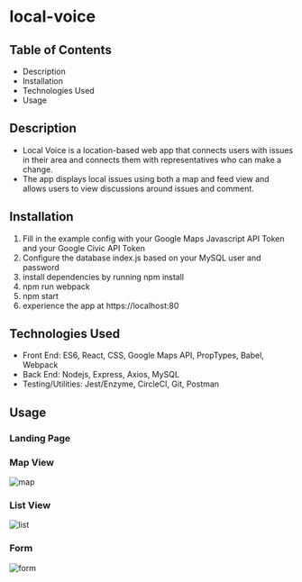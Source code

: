 # local-voice

## Table of Contents
- Description
- Installation
- Technologies Used
- Usage

## Description
- Local Voice is a location-based web app that connects users with issues in their area and connects them with representatives who can make a change.
- The app displays local issues using both a map and feed view and allows users to view discussions around issues and comment.

## Installation
1. Fill in the example config with your Google Maps Javascript API Token and your Google Civic API Token
2. Configure the database index.js based on your MySQL user and password
3. install dependencies by running npm install
4. npm run webpack
5. npm start
6. experience the app at https://localhost:80

## Technologies Used
- Front End: ES6, React, CSS, Google Maps API, PropTypes, Babel, Webpack
- Back End: Nodejs, Express, Axios, MySQL
- Testing/Utilities: Jest/Enzyme, CircleCI, Git, Postman

## Usage

### Landing Page

### Map View
![map][map]

### List View
![list][list]

### Form
![form][form]

[map]: map.gif
[list]: list.gif
[form]: form.gif



